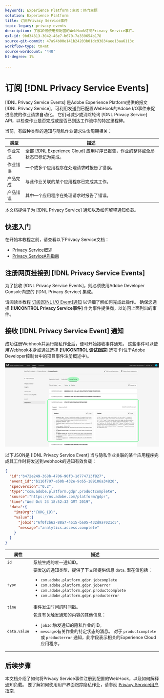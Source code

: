 ```yaml
---
keywords: Experience Platform；主页；热门主题
solution: Experience Platform
title: 订阅Privacy Service事件
topic-legacy: privacy events
description: 了解如何使用预配置的WebHook订阅Privacy Service事件。
exl-id: 9bd34313-3042-46e7-b670-7a330654b178
source-git-commit: 47a94b00e141b24203b01dc93834aee13aa6113c
workflow-type: tm+mt
source-wordcount: '440'
ht-degree: 1%

---
```


# 订阅 [!DNL Privacy Service Events]

[!DNL Privacy Service Events] 是Adobe Experience Platform提供的报文 [!DNL Privacy Service]，可利用发送到已配置WebHook的Adobe I/O事件来促进高效的作业请求自动化。 它们可减少或消除轮询 [!DNL Privacy Service] API，以检查作业是否完成或是否已到达工作流中的特定里程碑。

当前，有四种类型的通知与隐私作业请求生命周期相关：

| 类型 | 描述 |
| --- | --- |
| 作业完成 | 全部 [!DNL Experience Cloud] 应用程序已报告，作业的整体或全局状态已标记为完成。 |
| 作业错误 | 一个或多个应用程序在处理请求时报告了错误。 |
| 产品完成 | 与此作业关联的某个应用程序已完成其工作。 |
| 产品错误 | 其中一个应用程序在处理请求时报告了错误。 |

本文档提供了为 [!DNL Privacy Service] 通知以及如何解释通知负载。

## 快速入门

在开始本教程之前，请查看以下Privacy Service文档：

* [Privacy Service概述](./home.md)
* [Privacy ServiceAPI指南](./api/overview.md)

## 注册网页挂接到 [!DNL Privacy Service Events]

为了接收 [!DNL Privacy Service Events]，则必须使用Adobe Developer Console向您的 [!DNL Privacy Service] 集成。

请阅读本教程 [订阅[!DNL I/O Event]通知](../observability/alerts/subscribe.md) 以详细了解如何完成此操作。 确保您选择 **[!UICONTROL Privacy Service事件]** 作为事件提供商，以访问上面列出的事件。

## 接收 [!DNL Privacy Service Event] 通知

成功注册Webhook并运行隐私作业后，便可开始接收事件通知。 这些事件可以使用Webhook本身或通过选择 **[!UICONTROL 调试跟踪]** 选项卡(位于Adobe Developer控制台中的项目事件注册概述中)。

![](images/privacy-events/debug-tracing.png)

以下JSON是 [!DNL Privacy Service Event] 当与隐私作业关联的某个应用程序完成其工作时将发送到webhook的通知有效负载：

```json
{
  "id":"b472e249-368b-4706-90f3-1d774713f827",
  "event_id":"b116f797-e50b-432e-9c65-189106a34820",
  "specversion":"0.2",
  "type":"com.adobe.platform.gdpr.productcomplete",
  "source":"https://ns.adobe.com/platform/gdpr",
  "time":"Wed Oct 23 18:52:32 GMT 2019",
  "data":{
    "imsOrg":"{ORG_ID}",
    "value":{
      "jobId":"6f0f2b62-88a7-4515-ba05-432d9a7021c5",
      "message":"analytics.access.complete"
    }
  }
}
```

| 属性 | 描述 |
| --- | --- |
| `id` | 系统生成的唯一通知ID。 |
| `type` | 要发送的通知类型，提供了下文所提供信息 `data`. 潜在值包括： <ul><li>`com.adobe.platform.gdpr.jobcomplete`</li><li>`com.adobe.platform.gdpr.joberror`</li><li>`com.adobe.platform.gdpr.productcomplete`</li><li>`com.adobe.platform.gdpr.producterror`</li></ul> |
| `time` | 事件发生时间的时间戳。 |
| `data.value` | 包含有关触发通知的内容的其他信息： <ul><li>`jobId`:触发通知的隐私作业的ID。</li><li>`message`:有关作业的特定状态的消息。 对于 `productcomplete` 或 `producterror` 通知，此字段表示相关的Experience Cloud应用程序。</li></ul> |

## 后续步骤

本文档介绍了如何将Privacy Service事件注册到配置的WebHook，以及如何解释通知负载。 要了解如何使用用户界面跟踪隐私作业，请参阅 [Privacy Service用户指南](./ui/user-guide.md).
